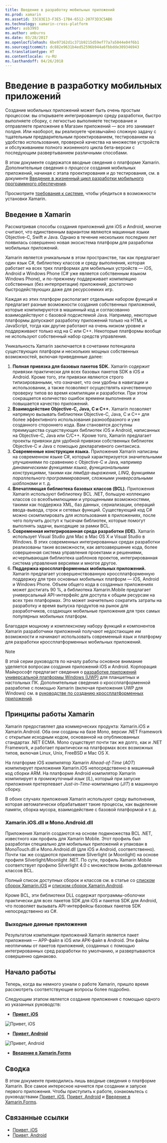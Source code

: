 ```yaml
---
title: Введение в разработку мобильных приложений
ms.prod: xamarin
ms.assetid: 33C83E13-F3E5-17B4-6512-207F3D3C5AB6
ms.technology: xamarin-cross-platform
author: asb3993
ms.author: amburns
ms.date: 03/28/2017
ms.openlocfilehash: 6be97162d1c371b9215d59ef77a7a5044e04f6b1
ms.sourcegitcommit: dc882e9631b4ed52596b944a6fbbdde309346943
ms.translationtype: HT
ms.contentlocale: ru-RU
ms.lasthandoff: 04/26/2018
---
```

# <a name="introduction-to-mobile-development"></a>Введение в разработку мобильных приложений

Создание мобильных приложений может быть очень простым процессом: вы открываете интегрированную среду разработки, быстро выполняете сборку, с легкостью выполняете тестирование и отправляете приложение в Магазин приложений — все это занимает полдня. Или наоборот, вы реализуете чрезвычайно сложную задачу с тщательным предварительным проектированием, тестированием на удобство использования, проверкой качества на множестве устройств и обслуживанием полного жизненного цикла бета-версии с последующим развертыванием различными способами.

В этом документе содержатся вводные сведения о платформе Xamarin. Дополнительные сведения о *процессе* создания мобильных приложений, начиная с этапа проектирования и до тестирования, см. в документе [Введение в жизненный цикл разработки мобильного программного обеспечения](~/cross-platform/get-started/introduction-to-mobile-sdlc.md).

Просмотрите [требования к системе](~/cross-platform/get-started/requirements.md#mac), чтобы убедиться в возможности установки Xamarin.

## <a name="introduction-to-xamarin"></a>Введение в Xamarin

Рассматривая способы создания приложений для iOS и Android, многие считают, что единственным вариантом являются машинные языки Objective-C, Swift и Java. Однако в течение нескольких последних лет появилась совершенно новая экосистема платформ для разработки мобильных приложений.

Xamarin является уникальным в этом пространстве, так как предлагает один язык C#, библиотеку классов и среду выполнения, которая работает на всех трех платформах для мобильных устройств — iOS, Android и Windows Phone (C# уже является собственным языком Windows Phone), и по-прежнему поддерживает компиляцию собственных (без интерпретации) приложений, достаточно быстродействующих даже для ресурсоемких игр.

Каждая из этих платформ располагает отдельным набором функций и предлагает разные возможности создания собственных приложений, которые компилируются в машинный код и согласованно взаимодействуют с базовой подсистемой Java. Например, некоторые платформы допускают разработку приложений только на HTML и JavaScript, тогда как другие работают на очень низком уровне и поддерживают только код на C или C++. Некоторые платформы вообще не используют собственный набор средств управления.

Уникальность Xamarin заключается в сочетании потенциала существующих платформ и нескольких мощных собственных возможностей, включая приведенные далее:

1.   **Полная привязка для базовых пакетов SDK.** Xamarin содержит привязки практически для всех базовых пакетов SDK в iOS и Android. Кроме того, эти привязки являются строго типизированными, что означает, что они удобны в навигации и использовании, а также позволяют осуществлять качественную проверку типов во время компиляции и разработки. При этом сокращается количество ошибок времени выполнения и повышается качество приложений.
1.   **Взаимодействие Objective-C, Java, C и C++.** Xamarin позволяет напрямую вызывать библиотеки Objective-C, Java, C и C++ для более эффективного использования разнообразного и уже созданного стороннего кода. Вам становятся доступны преимущества существующих библиотек iOS и Android, написанных на Objective-C, Java или C/C++. Кроме того, Xamarin предлагает проекты привязки для удобной привязки собственных библиотек Objective-C и Java с помощью декларативного синтаксиса.
1.   **Современные конструкции языка.** Приложения Xamarin написаны на современном языке C#, который характеризуется значительными улучшениями по сравнению с Objective-C и Java, например *динамическими функциями языка*, *функциональными конструкциями*, такими как *лямбда-выражения*, *LINQ*, функциями *параллельного программирования*, сложными *универсальными шаблонами* и т. д.
1.   **Впечатляющая библиотека базовых классов (BCL).** Приложения Xamarin используют библиотеку BCL .NET, большую коллекцию классов со всеобъемлющими и упрощенными возможностями, такими как поддержка XML, баз данных, сериализации, операций ввода-вывода, строк и сетевых функций. Существующий код C# можно скомпилировать для использования в приложениях, после чего получить доступ к тысячам библиотек, которые помогут выполнять задачи, выходящие за рамки BCL.
1.   **Современная интегрированная среда разработки (IDE).** Xamarin использует Visual Studio для Mac в Mac OS X и Visual Studio в Windows. В этих современных интегрированных средах разработки реализованы такие возможности, как автозавершение кода, более совершенная система управления проектами и решениями, исчерпывающая библиотека шаблонов проектов, интегрированная система управления версиями и многое другое.
1.   **Поддержка кроссплатформенных мобильных приложений.** Xamarin предлагает усовершенствованную кроссплатформенную поддержку для трех основных мобильных платформ — iOS, Android и Windows Phone. Объем общего кода в созданных приложениях может достигать 90 %, а библиотека Xamarin.Mobile предлагает универсальный API-интерфейс для доступа к общим ресурсам на всех трех платформах. Это может значительно сократить затраты на разработку и время выпуска продуктов на рынок для разработчиков, создающих мобильные приложения для трех самых популярных мобильных платформ.


Благодаря мощному и комплексному набору функций и компонентов Xamarin разработчики приложений получают недостающие им возможности и начинают использовать современный язык и платформу для разработки кроссплатформенных мобильных приложений.


> [!NOTE]
> В этой серии руководств по началу работы основное внимание уделяется вопросам создания приложений iOS и Android. Корпорация Майкрософт предлагает сведения о [разработке приложений универсальной платформы Windows (UWP)](https://docs.microsoft.com/windows/uwp/develop/) для планшетных и настольных ПК. Дополнительные сведения о кроссплатформенной разработке с помощью Xamarin (включая приложения UWP для Windows) см. в [руководстве по созданию кроссплатформенных приложений](~/cross-platform/app-fundamentals/building-cross-platform-applications/index.md).



## <a name="how-does-xamarin-work"></a>Принципы работы Xamarin

Xamarin предоставляет два коммерческих продукта: Xamarin.iOS и Xamarin.Android. Оба они созданы на базе *Mono*, версии .NET Framework с открытым исходным кодом, основанной на опубликованных стандартах .NET ECMA. Mono существует почти так же долго, как и .NET Framework, и работает практически на платформах всех возможных типов, включая Linux, Unix, FreeBSD и Mac OS X.

На платформе iOS компилятор Xamarin *Ahead-of-Time* (*AOT*) компилирует приложения Xamarin.iOS непосредственно в машинный код сборки ARM. На платформе Android компилятор Xamarin компилирует в *промежуточный язык* (*IL*), который при запуске приложения претерпевает *Just-in-Time*-компиляцию (*JIT*) в машинную сборку.

В обоих случаях приложения Xamarin используют среду выполнения, которая автоматически обрабатывает такие процессы, как выделение памяти, сборка мусора, взаимодействие с базовой платформой и т. д.



### <a name="xamariniosdll-and-monoandroiddll"></a>Xamarin.iOS.dll и Mono.Android.dll

Приложения Xamarin создаются на основе подмножества BCL .NET, известного как профиль для Xamarin Mobile. Этот профиль был разработан специально для мобильных приложений и упакован в MonoTouch.dll и Mono.Android.dll (для iOS и Android, соответственно). Почти так же создаются приложения Silverlight (и Moonlight) на основе профиля Silverlight/Moonlight .NET. По сути, профиль Xamarin Mobile соответствует профилю Silverlight 4.0 с множеством вновь добавленных классов BCL.

Полный список доступных сборок и классов см. в статье со [списком сборок Xamarin.iOS](~/cross-platform/internals/available-assemblies.md) и [списком сборок Xamarin.Android](~/cross-platform/internals/available-assemblies.md).

Кроме BCL, эти библиотеки DLL содержат программы-оболочки практически для всех пакетов SDK для iOS и пакетов SDK для Android, что позволяет вызывать API-интерфейсы базовых пакетов SDK непосредственно из C#.



### <a name="application-output"></a>Выходные данные приложения

Результатом компиляции приложений Xamarin является пакет приложения — APP-файл в iOS или APK-файл в Android. Эти файлы неотличимы от пакетов приложений, созданных с помощью интегрированных сред разработки по умолчанию, и развертываются совершенно одинаково.



## <a name="getting-started"></a>Начало работы

Теперь, когда вы немного узнали о работе Xamarin, пришло время рассмотреть соответствующие вопросы более подробно.

Следующим этапом является создание приложения с помощью одного из указанных руководств:

* [**Привет, iOS**](~/ios/get-started/hello-ios/index.md)

![](introduction-to-mobile-development-images/ios.png "Привет, iOS")


* [**Привет, Android**](~/android/get-started/hello-android/index.md)

![](introduction-to-mobile-development-images/android.png "Привет, Android")


* [**Введение в Xamarin.Forms**](~/xamarin-forms/get-started/introduction-to-xamarin-forms.md)





## <a name="summary"></a>Сводка

В этом документе приводились лишь вводные сведения о платформе Xamarin. Все самое интересное начнется при создании и запуске первого приложения. Чтобы приступить к работе, ознакомьтесь с руководствами [Привет, iOS](~/ios/get-started/hello-ios/index.md), [Привет, Android](~/android/get-started/hello-android/index.md) и [Введение в Xamarin.Forms](~/xamarin-forms/get-started/introduction-to-xamarin-forms.md).


## <a name="related-links"></a>Связанные ссылки

- [Привет, iOS](~/ios/get-started/hello-ios/index.md)
- [Привет, Android](~/android/get-started/hello-android/index.md)
